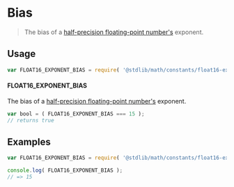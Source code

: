# Bias

> The bias of a [half-precision floating-point number's][half-precision-floating-point-format] exponent.


<section class="usage">

## Usage

``` javascript
var FLOAT16_EXPONENT_BIAS = require( '@stdlib/math/constants/float16-exponent-bias' );
```

#### FLOAT16_EXPONENT_BIAS

The bias of a [half-precision floating-point number's][half-precision-floating-point-format] exponent.

``` javascript
var bool = ( FLOAT16_EXPONENT_BIAS === 15 );
// returns true
```

</section>

<!-- /.usage -->


<section class="examples">

## Examples

<!-- TODO: better example -->

``` javascript
var FLOAT16_EXPONENT_BIAS = require( '@stdlib/math/constants/float16-exponent-bias' );

console.log( FLOAT16_EXPONENT_BIAS );
// => 15
```

</section>

<!-- /.examples -->


<section class="links">

[half-precision-floating-point-format]: https://en.wikipedia.org/wiki/Half-precision_floating-point_format

</section>

<!-- /.links -->
